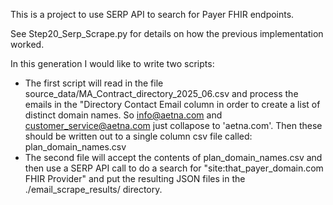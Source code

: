 This is a project to use SERP API to search for Payer FHIR endpoints.

See Step20_Serp_Scrape.py for details on how the previous implementation worked.

In this generation I would like to write two scripts:

* The first script will read in the file source_data/MA_Contract_directory_2025_06.csv and process the emails in the "Directory Contact Email column in order to create a list of distinct domain names. So info@aetna.com and customer_service@aetna.com just collapose to 'aetna.com'. Then these should be written out to a single column csv file called: plan_domain_names.csv
* The second file will accept the contents of plan_domain_names.csv and then use a SERP API call to do a search for "site:that_payer_domain.com FHIR Provider" and put the resulting JSON files in the ./email_scrape_results/ directory.
